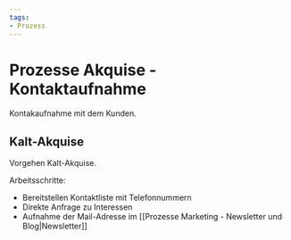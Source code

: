 ```yaml
---
tags:
- Prozess
---
```

# Prozesse Akquise - Kontaktaufnahme
Kontakaufnahme mit dem Kunden.

## Kalt-Akquise
Vorgehen Kalt-Akquise.

Arbeitsschritte:
* Bereitstellen Kontaktliste mit Telefonnummern
* Direkte Anfrage zu Interessen
* Aufnahme der Mail-Adresse im [[Prozesse Marketing - Newsletter und Blog|Newsletter]]